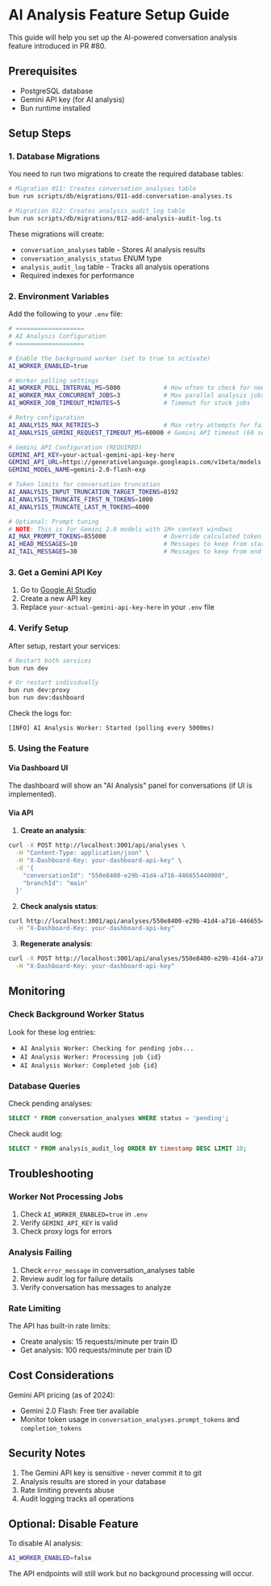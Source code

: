 # AI Analysis Feature Setup Guide

This guide will help you set up the AI-powered conversation analysis feature introduced in PR #80.

## Prerequisites

- PostgreSQL database
- Gemini API key (for AI analysis)
- Bun runtime installed

## Setup Steps

### 1. Database Migrations

You need to run two migrations to create the required database tables:

```bash
# Migration 011: Creates conversation_analyses table
bun run scripts/db/migrations/011-add-conversation-analyses.ts

# Migration 012: Creates analysis_audit_log table
bun run scripts/db/migrations/012-add-analysis-audit-log.ts
```

These migrations will create:

- `conversation_analyses` table - Stores AI analysis results
- `conversation_analysis_status` ENUM type
- `analysis_audit_log` table - Tracks all analysis operations
- Required indexes for performance

### 2. Environment Variables

Add the following to your `.env` file:

```bash
# ===================
# AI Analysis Configuration
# ===================

# Enable the background worker (set to true to activate)
AI_WORKER_ENABLED=true

# Worker polling settings
AI_WORKER_POLL_INTERVAL_MS=5000            # How often to check for new jobs
AI_WORKER_MAX_CONCURRENT_JOBS=3            # Max parallel analysis jobs
AI_WORKER_JOB_TIMEOUT_MINUTES=5            # Timeout for stuck jobs

# Retry configuration
AI_ANALYSIS_MAX_RETRIES=3                  # Max retry attempts for failed analyses
AI_ANALYSIS_GEMINI_REQUEST_TIMEOUT_MS=60000 # Gemini API timeout (60 seconds)

# Gemini API Configuration (REQUIRED)
GEMINI_API_KEY=your-actual-gemini-api-key-here
GEMINI_API_URL=https://generativelanguage.googleapis.com/v1beta/models
GEMINI_MODEL_NAME=gemini-2.0-flash-exp

# Token limits for conversation truncation
AI_ANALYSIS_INPUT_TRUNCATION_TARGET_TOKENS=8192
AI_ANALYSIS_TRUNCATE_FIRST_N_TOKENS=1000
AI_ANALYSIS_TRUNCATE_LAST_M_TOKENS=4000

# Optional: Prompt tuning
# NOTE: This is for Gemini 2.0 models with 1M+ context windows
AI_MAX_PROMPT_TOKENS=855000                # Override calculated token limit
AI_HEAD_MESSAGES=10                        # Messages to keep from start
AI_TAIL_MESSAGES=30                        # Messages to keep from end
```

### 3. Get a Gemini API Key

1. Go to [Google AI Studio](https://makersuite.google.com/app/apikey)
2. Create a new API key
3. Replace `your-actual-gemini-api-key-here` in your `.env` file

### 4. Verify Setup

After setup, restart your services:

```bash
# Restart both services
bun run dev

# Or restart individually
bun run dev:proxy
bun run dev:dashboard
```

Check the logs for:

```
[INFO] AI Analysis Worker: Started (polling every 5000ms)
```

### 5. Using the Feature

#### Via Dashboard UI

The dashboard will show an "AI Analysis" panel for conversations (if UI is implemented).

#### Via API

1. **Create an analysis**:

```bash
curl -X POST http://localhost:3001/api/analyses \
  -H "Content-Type: application/json" \
  -H "X-Dashboard-Key: your-dashboard-api-key" \
  -d '{
    "conversationId": "550e8400-e29b-41d4-a716-446655440000",
    "branchId": "main"
  }'
```

2. **Check analysis status**:

```bash
curl http://localhost:3001/api/analyses/550e8400-e29b-41d4-a716-446655440000/main \
  -H "X-Dashboard-Key: your-dashboard-api-key"
```

3. **Regenerate analysis**:

```bash
curl -X POST http://localhost:3001/api/analyses/550e8400-e29b-41d4-a716-446655440000/main/regenerate \
  -H "X-Dashboard-Key: your-dashboard-api-key"
```

## Monitoring

### Check Background Worker Status

Look for these log entries:

- `AI Analysis Worker: Checking for pending jobs...`
- `AI Analysis Worker: Processing job {id}`
- `AI Analysis Worker: Completed job {id}`

### Database Queries

Check pending analyses:

```sql
SELECT * FROM conversation_analyses WHERE status = 'pending';
```

Check audit log:

```sql
SELECT * FROM analysis_audit_log ORDER BY timestamp DESC LIMIT 10;
```

## Troubleshooting

### Worker Not Processing Jobs

1. Check `AI_WORKER_ENABLED=true` in `.env`
2. Verify `GEMINI_API_KEY` is valid
3. Check proxy logs for errors

### Analysis Failing

1. Check `error_message` in conversation_analyses table
2. Review audit log for failure details
3. Verify conversation has messages to analyze

### Rate Limiting

The API has built-in rate limits:

- Create analysis: 15 requests/minute per train ID
- Get analysis: 100 requests/minute per train ID

## Cost Considerations

Gemini API pricing (as of 2024):

- Gemini 2.0 Flash: Free tier available
- Monitor token usage in `conversation_analyses.prompt_tokens` and `completion_tokens`

## Security Notes

1. The Gemini API key is sensitive - never commit it to git
2. Analysis results are stored in your database
3. Rate limiting prevents abuse
4. Audit logging tracks all operations

## Optional: Disable Feature

To disable AI analysis:

```bash
AI_WORKER_ENABLED=false
```

The API endpoints will still work but no background processing will occur.
